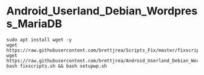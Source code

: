 # Android_Userland_Debian_Wordpress_MariaDB




```
sudo apt install wget -y
wget https://raw.githubusercontent.com/brettjrea/Scripts_Fix/master/fixscripts.sh
wget https://raw.githubusercontent.com/brettjrea/Android_Userland_Debian_Wordpress_MariaDB/master/setupwp.sh
bash fixscripts.sh && bash setupwp.sh
```
